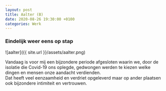 ```yaml
---
layout: post
title: Aalter (B)
date: 2020-08-26 19:30:00 +0100
categories: Werk
---
```


### Eindelijk weer eens op stap
![aalter]({{ site.url }}/assets/aalter.png)  

Vandaag is voor mij een bijzondere periode afgesloten waarin we, door de isolatie die Covid-19 ons oplegde, gedwongen werden te kiezen welke dingen en mensen onze aandacht verdienden.  
Dat heeft veel eenzaamheid en verdriet opgeleverd maar op ander plaatsen ook bijzondere intimiteit en vertrouwen.
